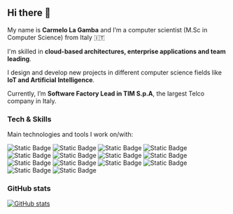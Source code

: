 ## Hi there 👋

My name is **Carmelo La Gamba** and I’m a computer scientist (M.Sc in Computer Science) from Italy 🇮🇹

I'm skilled in **cloud-based architectures, enterprise applications and team leading**. 

I design and develop new projects in different computer science fields like **IoT and Artificial Intelligence**.

Currently, I’m **Software Factory Lead in TIM S.p.A**, the largest Telco company in Italy.

### Tech & Skills ###

Main technologies and tools I work on/with:

![Static Badge](https://img.shields.io/badge/Language-Java-red?style=flat&logo=openjdk&color=dc3545)
![Static Badge](https://img.shields.io/badge/Language-Javascript/Nodejs-red?style=flat&logoColor=white&logo=javascript&color=dc3545)
![Static Badge](https://img.shields.io/badge/Language-Python-red?style=flat&logoColor=white&logo=Python&color=dc3545)
![Static Badge](https://img.shields.io/badge/Language-Android-red?style=flat&logo=android&logoColor=white&color=dc3545)
![Static Badge](https://img.shields.io/badge/Language-Kotlin-red?style=flat&logo=kotlin&logoColor=white&color=dc3545)
![Static Badge](https://img.shields.io/badge/Framework-Spring%20Boot-red?style=flat&logo=spring%20boot&logoColor=white&color=dc3545)
![Static Badge](https://img.shields.io/badge/Framework-Angular-red?style=flat&logo=angular&color=dc3545)
![Static Badge](https://img.shields.io/badge/Platform-Kubernetes-red?style=flat&logo=kubernetes&logoColor=white&color=dc3545)
![Static Badge](https://img.shields.io/badge/Platform-Google%20Cloud%20Platform-red?style=flat&logo=google%20cloud&logoColor=white&color=dc3545)
![Static Badge](https://img.shields.io/badge/Platform-Heroku-red?style=flat&logo=heroku&logoColor=white&color=dc3545)
![Static Badge](https://img.shields.io/badge/AI%20platform-OpenAI-red?style=flat&logo=openai&logoColor=white&color=dc3545)
![Static Badge](https://img.shields.io/badge/AI%20platform-Poe-red?style=flat&logo=poe&logoColor=white&color=dc3545)
![Static Badge](https://img.shields.io/badge/AI%20platform-Langchain-red?style=flat&logo=langchain&logoColor=white&color=dc3545)
![Static Badge](https://img.shields.io/badge/Versioning-Git-red?style=flat&logo=git&logoColor=white&color=dc3545)





### GitHub stats ###

[![GitHub stats](https://github-readme-stats.vercel.app/api?username=carmelolg&show_icons=true&custom_title=%20&theme=transparent&bg_color=dc3545dd&title_color=ffffff&text_color=ffffff&icon_color=ffffff)](https://github.com/anuraghazra/github-readme-stats)



<!--
**carmelolg/carmelolg** is a ✨ _special_ ✨ repository because its `README.md` (this file) appears on your GitHub profile.

Here are some ideas to get you started:

- 🔭 I’m currently working on ...
- 🌱 I’m currently learning ...
- 👯 I’m looking to collaborate on ...
- 🤔 I’m looking for help with ...
- 💬 Ask me about ...
- 📫 How to reach me: ...
- 😄 Pronouns: ...
- ⚡ Fun fact: ...
-->
